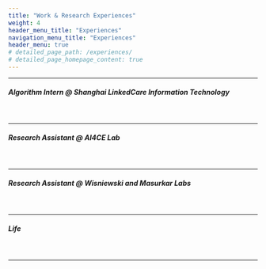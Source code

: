 ```yaml
---
title: "Work & Research Experiences"
weight: 4
header_menu_title: "Experiences"
navigation_menu_title: "Experiences"
header_menu: true
# detailed_page_path: /experiences/
# detailed_page_homepage_content: true
---
```


---

##### Algorithm Intern @ Shanghai LinkedCare Information Technology
<br />
<script src="https://cdn.jsdelivr.net/npm/publicalbum@latest/embed-ui.min.js" async></script>
<div class="pa-gallery-player-widget" style="width:100%; height:480px; display:none;"
  data-link="https://photos.app.goo.gl/PPyz7KJwXHvDbWtC9"
  data-title="linkedcare_new"
  data-description="10 new items added to shared album"
  data-delay="3">
  <object data="https://lh3.googleusercontent.com/pw/ADCreHfHfnUASpGsGNBJb-gRf2nvAD2s1gGZmSHUXS-Mc0aNAVOYxRMaa97aZowxxXb8Y-pZJ4BNo_pLye3grnp9EFYNXSO6rTPDh9dnAo2oJDEwevDeQoom=w1920-h1080"></object>
  <object data="https://lh3.googleusercontent.com/pw/ADCreHdYa9a6rj02ojnXJixJvws8xlZBnfu5eU3V2hIMTlH0LIwRXJ0HALei_mY5yjCIjwJsP26DewMUDb3YD4fltZQkgc4MSYSsq-6GmM45alysSxHJtt5M=w1920-h1080"></object>
  <object data="https://lh3.googleusercontent.com/pw/ADCreHeaVeTvJ--9GCaNQ0LhRSOPS3JxJp__A-kX5zTs-0tJ9CALrAKa-Kxq24BG7OCUOFJigqKZ7oCuE5MBqOT1-F3go_39c0yo_Orag8U0oTuMarcxbkis=w1920-h1080"></object>
  <object data="https://lh3.googleusercontent.com/pw/ADCreHeUBR8-uH_nUFj6k8AAVELF_JjVMmpn_92EcDpfTzO-cA6Z028GEhnvHKLnmbTd6BRA6FLHv_esZGGJYIQCT-1ZnPcImXSyWpxDl_gjkZlk8uzYHacI=w1920-h1080"></object>
  <object data="https://lh3.googleusercontent.com/pw/ADCreHfTIHlXNIuF50mA8Kl0at2qeXhY31GkkGmx_RknKRaTnHSp7ClXcziLx3NfHMuSzVT3VftvH95lvMp8gWRBmd5y-uBQ6PjAMAUVg0NI-cBMDgBiTyTG=w1920-h1080"></object>
  <object data="https://lh3.googleusercontent.com/pw/ADCreHeY5wll3_LWO0IkwbpPCekCgt2NiSyb05XDWsJxIvL2EJP6ycWSbQCYbrVP6-niT5XBlRITsSVL3YfVTjGlvCzvLAeQ4VmgeBHF8OtL4qLE4bnOFuHU=w1920-h1080"></object>
  <object data="https://lh3.googleusercontent.com/pw/ADCreHfVLYQ06M0XWuI8HVgmYSd1d7qNl6oWxGVbOkJiKmCLr0WEASgIlDjYnQ6ECE0hxxJJZcTozbTCOvlrsmiK9Y4TzSbk3T0N0lpHmxRPJAkt7edPzkD7=w1920-h1080"></object>
  <object data="https://lh3.googleusercontent.com/pw/ADCreHe07FkRCOfngRaMboeMhHvu1AQmrTt6Oan0Y9WCpTSCu8LhCmd9gSdCmuv2caLKbldtYypiTgNIey8ZmuTnqwjV3SnhGu4XZyPW84TFmoxZFpNxXHXh=w1920-h1080"></object>
  <object data="https://lh3.googleusercontent.com/pw/ADCreHcBDkAPC8ZRDcXYuE-lGLmtxNYhcSb1abc6TA3CzjJ7ss7wSqi-xoKGQNsy5Ld3xE4brcNo9lYurPBNckL-Z2HkckMD3JmPnL-Xrsy1dafc0ytDEyJz=w1920-h1080"></object>
  <object data="https://lh3.googleusercontent.com/pw/ADCreHdEk3SQWduZp1n4F3hQ-8_5b1RAW2ks3vH1ezQ1LYfG6XHZR365Daa_wZf6585eFhxLHSzVXWmB7Q3eTKo_ge6Lx9_xsEqfp-TSd1WXbjhlHUPiFv84=w1920-h1080"></object>
</div>

---

##### Research Assistant @ AI4CE Lab
<br />
<script src="https://cdn.jsdelivr.net/npm/publicalbum@latest/embed-ui.min.js" async></script>
<div class="pa-gallery-player-widget" style="width:100%; height:480px; display:none;"
  data-link="https://photos.app.goo.gl/n7f3koViXDopa9Ff8"
  data-title="ai4ce"
  data-description="7 new items added to shared album"
  data-delay="3">
  <object data="https://lh3.googleusercontent.com/pw/ADCreHdBJbeJwu0_PJIjv-qrwPrFaaNSwzUhgXZUNjtH2oLPT4c7H3QP32V_jYZSZC7Fx-vRHSnzv7_YpUtz3P3_FQ5mC7dn4x5siRMetJr0i5Hj3Blxozo6=w1920-h1080"></object>
  <object data="https://lh3.googleusercontent.com/pw/ADCreHc2GRr7CF3zJtvzMI_PJuN6qavWXRyZTPmguuI7BmbzY2MavECOMElyhInhwB9BYL7fIqnPlt4R2KwNWOToS1937irGX5j75ZXUOi6MBlU6BR34Q2r4=w1920-h1080"></object>
  <object data="https://lh3.googleusercontent.com/pw/ADCreHfXl00wViQkMcA_fZLLqGzELd376OsZBWjZH-PWSGINKVO6QSJpydLSBFsECbzNEeZjTR6iMxLmJFEsi7vL8cKn2ZPyIz4MWFW4mAbRLpG-_0Gdryi1=w1920-h1080"></object>
  <object data="https://lh3.googleusercontent.com/pw/ADCreHfy3iwMGKhyrlw_X7exEcuJBoLNRmyPyQKrBEp9bz0I3ACzIlfg7NMuSBYqDmGnK6efK0joMI36er3zrHKEmrqKS_6F9ekQSOFf9ZfsG35k8wEj5hwl=w1920-h1080"></object>
  <object data="https://lh3.googleusercontent.com/pw/ADCreHe-uPRwAfngvncAqnoWw4Q38GQEIZJ1Sbh-Qrzv9gkbmye3aIKsEm_nUnkJc_wYOa_XSfavqbvY5J9f-Iv_bxfG-7pshXE6Ur_KMCe9AFWtVubob1DD=w1920-h1080"></object>
  <object data="https://lh3.googleusercontent.com/pw/ADCreHdp-P7HKtSEJiUk_IkUMyDowCviV1ROXQfyBdIO_BkBxMTa0SM6Bv3CPVNIihiyeqasDciOzSDLa9GRGWiY43AbXtsgaJNxaD0g8rtMav1s07aJLxaN=w1920-h1080"></object>
  <object data="https://lh3.googleusercontent.com/pw/ADCreHf4f6ASpPBsG_tKvKNlvjR39pahvwA3mqe51LLrXe_XFZxEmABiFg04IQoD6Hi14XpzRbTjHsqB0RHnUczhiOL1iG1g-DsxsyNNEDmZ3PhMm7fxkaLA=w1920-h1080"></object>
</div>

---

##### Research Assistant @ Wisniewski and Masurkar Labs
<br />
<script src="https://cdn.jsdelivr.net/npm/publicalbum@latest/embed-ui.min.js" async></script>
<div class="pa-gallery-player-widget" style="width:100%; height:480px; display:none;"
  data-link="https://photos.app.goo.gl/jkUwMtu3Ki1qpK4B6"
  data-title="langone"
  data-description="8 new items added to shared album"
  data-delay="3">
  <object data="https://lh3.googleusercontent.com/pw/ADCreHdL5yBCdSFKN6gimeHD-gjYprmYPKUOOr--n3p47l5cD4wSVyqfQCKrWLXdhBX7tfulTzaNU6x0--oyd7WL2_SJfSHHGoXUtz-HzQTZlFU9Mtnz3uSh=w1920-h1080"></object>
  <object data="https://lh3.googleusercontent.com/pw/ADCreHdQmO-foqkzyGz4y2cCO3IH8QC61NcTcNTH97xKJ0ztb4jE52DNN46UAbKNnKApZZ5IwT--1en2s_dFNbUinWmpmanM32K_EHqPOSrLwm8KnhkoxM2K=w1920-h1080"></object>
  <object data="https://lh3.googleusercontent.com/pw/ADCreHdZoNgL_WPynembC-w4wDoepGbPOUg6CZCYS8z5mF6sareDFxxQtE6WuCrpmM8RHw3tRxZQgxGCl1-AKswcpNFozJqwwCSaVz_QDGCSNOPqZoIer6wc=w1920-h1080"></object>
  <object data="https://lh3.googleusercontent.com/pw/ADCreHfNF7_7Z8msMzoZw5SG1DJwJzXy44eCJdYwCnMaYzLwR_woKZ5JNIpHbPrtsUy2gGBHvO-anvHYvGS32IrubAWSWL3WQIcjdrJUOxPAMMhI1tbKfDz3=w1920-h1080"></object>
  <object data="https://lh3.googleusercontent.com/pw/ADCreHfMOdPbjJEZig061dNxwFyRjASRxKUNwI3BiwU41me6CSwq7G3koSOCrgJBtKOuQctI0-PQxN4GwASHpZoZlLJKz7We8P17vcyRk3KydDM6pYVUKliY=w1920-h1080"></object>
  <object data="https://lh3.googleusercontent.com/pw/ADCreHfvMpLkbPTgGELpRmmch_XfMaH71niONr_iWFJX6t45fjqpqQdaySiKz9Yy9MgsOgXGHowGm_ra2yyxJWvrryij7ou_mtY_DUpI3pKI29AN7YfmIGQN=w1920-h1080"></object>
  <object data="https://lh3.googleusercontent.com/pw/ADCreHfvWnSkZDrAaKWzZgTyMVCIZAKmLi5G20wAnlLGU3h0eiAdhKQSgXMJRbsyNm9pXRKDQBNFX5E2fcCpHhEolxVSOLDKST6yudd6yN1WCuVU9a84UsFQ=w1920-h1080"></object>
  <object data="https://lh3.googleusercontent.com/pw/ADCreHcw636LQHQvqu4rMjBjXx2fPYwGXKEmjGoqIKGX9hivrgKIUETfWQFAOuxqdbs7lajZkobUdqNzUo4PqRcK5Wyb5YfgyLs9HACrbJaypPivp9bozOwX=w1920-h1080"></object>
</div>

---

##### Life
<br />
<script src="https://cdn.jsdelivr.net/npm/publicalbum@latest/embed-ui.min.js" async></script>
<div class="pa-gallery-player-widget" style="width:100%; height:480px; display:none;"
  data-link="https://photos.app.goo.gl/4vmoX6ASWLERXkPR6"
  data-title="life"
  data-description="16 new items added to shared album"
  data-delay="3">
  <object data="https://lh3.googleusercontent.com/pw/ADCreHcYb_nPF5C7Zflj6PV4JoxGiz4kapexlrGJP3Xr50e8OVi2DSOBNlmiatK-6gD2HIEy0nqIp7X2g8Ue6J7pocLpNRuTkD1FljiTJbvCNWa8KcUe8HWz=w1920-h1080"></object>
  <object data="https://lh3.googleusercontent.com/pw/ADCreHcEqsq1z01t3Kh3ksKFoAZG0RoUv-OfHevtfeD5u9LY5Wq9lxVEyjGgn0CcVrOVADZ7l_5p2HeITxIuGI0qXXGC254krtx-P6okY9wKjhpJf_IaGprr=w1920-h1080"></object>
  <object data="https://lh3.googleusercontent.com/pw/ADCreHcUxA-AFdBxmj4T2JoGiUtUTlVpe5BXjUvXCDP-zKlB6eq4YEnmfj-qScFvmheSLfihXs0-TWScwQBQGIclToPfVNGTVp7hUA9OVqTx2FumUaigmZoR=w1920-h1080"></object>
  <object data="https://lh3.googleusercontent.com/pw/ADCreHcGR7uLz2kffRKCYf3PikVN1B_yxd-xTjHH_C3Fhzagm6Av0oyyJYURB8jCsBEs8he_LVS5Apo9ohivcMkwDDViLq08DtDCFaZKo7gP6Aos_9e_8ybq=w1920-h1080"></object>
  <object data="https://lh3.googleusercontent.com/pw/ADCreHe74n5xX1llUj6wmNjww_S45dMjgSI-GoGDp61qqnIUqaIqNRPiNqRHRVRYItg_TibWWxoridkb0ZvfXTZnET8LpweNWybYoGfQ74A9vbsgtmfsqELN=w1920-h1080"></object>
  <object data="https://lh3.googleusercontent.com/pw/ADCreHdRJf21AvoQSMXbkWl16AgkkphurCWyO1tBvVbM4Fki6CkDgEtqNZK67dbEl9psE-H-URV8iFjWd9Vt9WFf6DCd_TKOcPRnprR8FD17v7Ro2FkQiN9b=w1920-h1080"></object>
  <object data="https://lh3.googleusercontent.com/pw/ADCreHf-AqA8x4Xn75QpqRFuzvv97d9JceCkt0weUflcPS8XYFomvGlawOCbqlWWlZQenhYQ1QigQ7NMuQjR0c3D0gTfQxc2rAxxVGcu1VoR8lRaYDAcZlyc=w1920-h1080"></object>
  <object data="https://lh3.googleusercontent.com/pw/ADCreHcXDTSCLkBGKVMY-nR_YzMKMjh4WJEjrmnuHaCvWVGanc7Gs_ptDw18ZZDVh1ky7DN4nfY8OLb6WcafeVxawAXymscLsYTlvoIXnS-TvfoI37aIDBrS=w1920-h1080"></object>
  <object data="https://lh3.googleusercontent.com/pw/ADCreHcOYXvU6wiPo7-51ZrgROZ5gVF-BBlj5POrJluJv5S2G167sv9XyK0IqiCVAt8MGLdVzunbB-3IjmzPhzR1k6Ufs59TEF1bPTYDLJtzjkOB4xaT5nMZ=w1920-h1080"></object>
  <object data="https://lh3.googleusercontent.com/pw/ADCreHeJihLsxkbk2aEyRSY6Bs7JxaN_C1GfTWK5-Ih64mH01yWeisDAA8evjubmsDXotSUZxlXyGeqZxU4GKywDU3piNRU2SLth8r1s0scRO21fEuLgHURr=w1920-h1080"></object>
  <object data="https://lh3.googleusercontent.com/pw/ADCreHf-GQ_Zq68KQVl8hXZ1YBUTKNl9EQx2KgdrWkedBaQX7IKi22ucFD1SD4d5VbYDKJ5lp-B39vE49g_HB0NjkQoZgkLc-w-wXPaQxmQjFoMDZ3cVuiRH=w1920-h1080"></object>
  <object data="https://lh3.googleusercontent.com/pw/ADCreHfF1QB-e6IKjHblfO0VEgwJejKH-Ouo6vC7xWIFoUUN_8pXfziTO1S_Tz_BefW0J5JrAbtDL6GXCRBr0GqhmvXoSeS4JW9j2gZIXB1zkOHoVQEP3IPI=w1920-h1080"></object>
  <object data="https://lh3.googleusercontent.com/pw/ADCreHflGxZHPutV1yinVlPMI9RIyo2eAHuPsTR0dbn9oZka2IQwqTFdV5idvRMlfIp-JPQB6AGsfXNVBuQ3B6h0zV8hatXoIzBrSoc6oG0ic0Ldz90QS_KD=w1920-h1080"></object>
  <object data="https://lh3.googleusercontent.com/pw/ADCreHcLW8wachawV5TY85d7wFegv8v9Ti8oLShkrOIEH-PiwPvVMcgPecUE4auoZjlWDGv7p7ZWelzIFRfqdedkhsM4iiMn-FDzmUrwLKbRxzUVUdsUUshz=w1920-h1080"></object>
  <object data="https://lh3.googleusercontent.com/pw/ADCreHdiF_LtBsJyGCboIT4Xo2Jls4798ehvQuVMC1IAYmLHKt02FMjwRu3_3j8Kt4j2t8stpD0JmcLFm9BHlCQxhGb5kKRQAQgEofS8lBvFhHQ-R6TXYAie=w1920-h1080"></object>
  <object data="https://lh3.googleusercontent.com/pw/ADCreHdKbUFw6HSmZisDt-Z3uwm82IpVyxP2BX6Bb6i0pALsDbhlAKWJiKIhFXp5em0nIT8XzIKP_9bIx6bF4do6Kx6lfD9HxLtTcKbDP4iRi5x1dhxA6KGj=w1920-h1080"></object>
</div>


---


